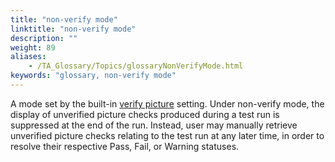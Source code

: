 ```yaml
--- 
title: "non-verify mode"
linktitle: "non-verify mode"
description: ""
weight: 89
aliases: 
    - /TA_Glossary/Topics/glossaryNonVerifyMode.html
keywords: "glossary, non-verify mode"
---
```


A mode set by the built-in [verify picture](/TA_Automation/Topics/bis_verify_picture.html) setting. Under non-verify mode, the display of unverified picture checks produced during a test run is suppressed at the end of the run. Instead, user may manually retrieve unverified picture checks relating to the test run at any later time, in order to resolve their respective Pass, Fail, or Warning statuses.

